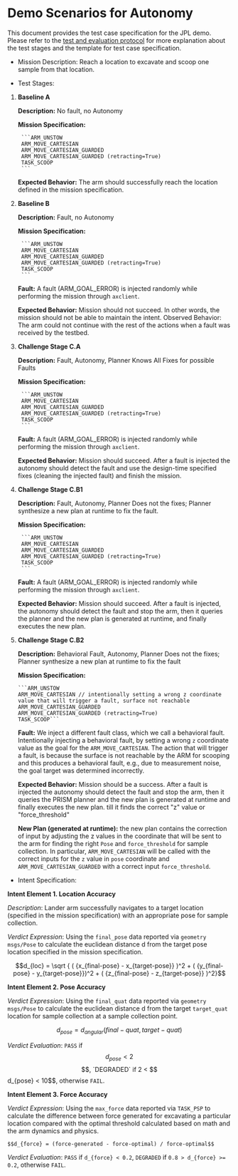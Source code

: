 # Demo Scenarios for Autonomy

This document provides the test case specification for the JPL demo. Please refer to the [test and evaluation protocol](./evaluation-protocol.md) for more explanation about the test stages and the template for test case specification.

* Mission Description: Reach a location to excavate and scoop one sample from that location.

* Test Stages:

1. **Baseline A** 

	**Description:** No fault, no Autonomy

	**Mission Specification:**
		
		```ARM_UNSTOW
		ARM_MOVE_CARTESIAN
		ARM_MOVE_CARTESIAN_GUARDED
		ARM_MOVE_CARTESIAN_GUARDED (retracting=True)
		TASK_SCOOP
		```


	**Expected Behavior:** The arm should successfully reach the location defined in the mission specification.


2. **Baseline B**
	
	**Description:** Fault, no Autonomy

	**Mission Specification:**
		
		```ARM_UNSTOW
		ARM_MOVE_CARTESIAN
		ARM_MOVE_CARTESIAN_GUARDED
		ARM_MOVE_CARTESIAN_GUARDED (retracting=True)
		TASK_SCOOP
		```

	**Fault:** A fault (ARM_GOAL_ERROR) is injected randomly while performing the mission through `axclient`.

	**Expected Behavior:** Mission should not succeed. In other words, the mission should not be able to maintain the intent. 
	Observed Behavior: The arm could not continue with the rest of the actions when a fault was received by the testbed.	

3. **Challenge Stage C.A** 

	**Description:** Fault, Autonomy, Planner Knows All Fixes for possible Faults
	
	**Mission Specification:**
		
		```ARM_UNSTOW
		ARM_MOVE_CARTESIAN
		ARM_MOVE_CARTESIAN_GUARDED
		ARM_MOVE_CARTESIAN_GUARDED (retracting=True)
		TASK_SCOOP
		```
	
	**Fault:** A fault (ARM_GOAL_ERROR) is injected randomly while performing the mission through `axclient`.

	**Expected Behavior:** Mission should succeed. After a fault is injected the autonomy should detect the fault and use the design-time specified fixes (cleaning the injected fault) and finish the mission.	
	
4. **Challenge Stage C.B1** 
	
	**Description:** Fault, Autonomy, Planner Does not the fixes; Planner synthesize a new plan at runtime to fix the fault.
	
	**Mission Specification:**
		
		```ARM_UNSTOW
		ARM_MOVE_CARTESIAN
		ARM_MOVE_CARTESIAN_GUARDED
		ARM_MOVE_CARTESIAN_GUARDED (retracting=True)
		TASK_SCOOP
		```

	**Fault:** A fault (ARM_GOAL_ERROR) is injected randomly while performing the mission through `axclient`.

	**Expected Behavior:** Mission should succeed. After a fault is injected, the autonomy should detect the fault and stop the arm, then it queries the planner and the new plan is generated at runtime, and finally executes the new plan.

 5. **Challenge Stage C.B2** 

 	**Description:** Behavioral Fault, Autonomy, Planner Does not the fixes; Planner synthesize a new plan at runtime to fix the fault
	
	**Mission Specification:**
		
		```ARM_UNSTOW
		ARM_MOVE_CARTESIAN // intentionally setting a wrong z coordinate value that will trigger a fault, surface not reachable
		ARM_MOVE_CARTESIAN_GUARDED
		ARM_MOVE_CARTESIAN_GUARDED (retracting=True)
		TASK_SCOOP```

	**Fault:** We inject a different fault class, which we call a behavioral fault. Intentionally injecting a behavioral fault, by setting a wrong `z` coordinate value as the goal for the `ARM_MOVE_CARTESIAN`. The action that will trigger a fault, is because the surface is not reachable by the ARM for scooping and this produces a behavioral fault, e.g., due to measurement noise, the goal target was determined incorrectly.
	
	**Expected Behavior:** Mission should be a success. After a fault is injected the autonomy should detect the fault and stop the arm, then it queries the PRISM 	planner and the new plan is generated at runtime and finally executes the new plan. 
	till it finds the correct "z" value or "force_threshold"

	**New Plan (generated at runtime):** the new plan contains the correction of input by adjusting the z values in the coordinate that will be sent to the arm for finding the right `Pose` and `force_threshold` for sample collection. In particular, `ARM_MOVE_CARTESIAN` will be called with the correct inputs for the `z`  value in `pose` coordinate and `ARM_MOVE_CARTESIAN_GUARDED` with a correct input `force_threshold`.

* Intent Specification:

**Intent Element 1. Location Accuracy**

*Description*: Lander arm successfully navigates to a target location (specified in the mission specification) with an appropriate pose for sample collection.

*Verdict Expression*: Using the `final_pose` data reported via `geometry msgs/Pose` to calculate the euclidean distance d from the target pose location specified in the mission specification.


$$d_{loc} = \sqrt { ( {x_{final-pose} - x_{target-pose}} )^2 + ( {y_{final-pose} - y_{target-pose}})^2 + ( {z_{final-pose} - z_{target-pose}} )^2}$$


**Intent Element 2. Pose Accuracy**

*Verdict Expression*: Using the `final_quat` data reported via `geometry msgs/Pose` to calculate the euclidean distance d from the target `target_quat` location for sample collection at a sample collection point.

$$d_{pose} = d_{angular}(final-quat, target-quat)$$

*Verdict Evaluation*: `PASS` if $$d_{pose} < 2$$ $$, `DEGRADED` if  2 < $$d_{pose} < 10$$, otherwise `FAIL`.

**Intent Element 3. Force Accuracy**

*Verdict Expression*: Using the `max_force` data reported via `TASK_PSP` to calculate the difference between force generated for excavating a particular location compared with the optimal threshold calculated based on math and the arm dynamics and physics.

`$$d_{force} = (force-generated - force-optimal) / force-optimal$$`

*Verdict Evaluation*: `PASS` if `d_{force} < 0.2`, `DEGRADED` if `0.8 > d_{force} >= 0.2`, otherwise `FAIL`.